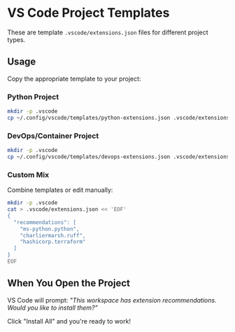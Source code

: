 # VS Code Project Templates

These are template `.vscode/extensions.json` files for different project types.

## Usage

Copy the appropriate template to your project:

### Python Project
```bash
mkdir -p .vscode
cp ~/.config/vscode/templates/python-extensions.json .vscode/extensions.json
```

### DevOps/Container Project
```bash
mkdir -p .vscode
cp ~/.config/vscode/templates/devops-extensions.json .vscode/extensions.json
```

### Custom Mix
Combine templates or edit manually:
```bash
mkdir -p .vscode
cat > .vscode/extensions.json << 'EOF'
{
  "recommendations": [
    "ms-python.python",
    "charliermarsh.ruff",
    "hashicorp.terraform"
  ]
}
EOF
```

## When You Open the Project

VS Code will prompt: *"This workspace has extension recommendations. Would you like to install them?"*

Click "Install All" and you're ready to work!

